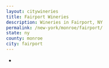 ```yaml
---
layout: citywineries
title: Fairport Wineries
description: Wineries in Fairport, NY
permalink: /new-york/monroe/fairport/
state: ny
county: monroe
city: fairport
---
```

-
